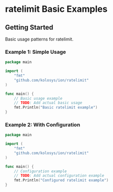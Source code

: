 # ratelimit Basic Examples

## Getting Started

Basic usage patterns for ratelimit.

### Example 1: Simple Usage

```go
package main

import (
    "fmt"
    "github.com/kolosys/ion/ratelimit"
)

func main() {
    // Basic usage example
    // TODO: Add actual basic usage
    fmt.Println("Basic ratelimit example")
}
```

### Example 2: With Configuration

```go
package main

import (
    "fmt"
    "github.com/kolosys/ion/ratelimit"
)

func main() {
    // Configuration example
    // TODO: Add actual configuration example
    fmt.Println("Configured ratelimit example")
}
```
